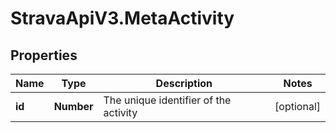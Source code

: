 # StravaApiV3.MetaActivity

## Properties
Name | Type | Description | Notes
------------ | ------------- | ------------- | -------------
**id** | **Number** | The unique identifier of the activity | [optional] 


